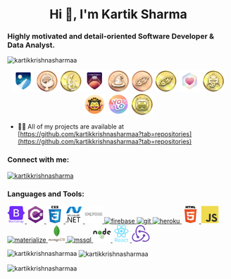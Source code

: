<h1 align="center">Hi 👋, I'm Kartik Sharma</h1>

<h3>Highly motivated and detail-oriented Software Developer & Data Analyst.</h3>
<p align="left"> <img src="https://komarev.com/ghpvc/?username=kartikkrishnasharmaa&label=Profile%20views&color=0e75b6&style=for-the-badge" alt="kartikkrishnasharmaa" /> </p>

<p align="center">

<img src="https://github.com/kartikkrishnasharmaa/github/blob/main/img/arctic-code-vault/arctic-code-vault-contributor-default.png" height="50px" width="50px">

<img src="https://github.com/kartikkrishnasharmaa/github/blob/main/img/galaxy-brain/galaxy-brain-bronze.png" height="50px" width="50px">

<img src="https://github.com/kartikkrishnasharmaa/github/blob/main/img/heart-on-your-sleeve/heart-on-your-sleeve-gold.png" height="50px" width="50px">

<img src="https://github.com/kartikkrishnasharmaa/github/blob/main/img/mars-2020-contributor/mars-2020-contributor-default.png" height="50px" width="50px">

<img src="https://github.com/kartikkrishnasharmaa/github/blob/main/img/open-sourcerer/open-sourcerer-bronze.png" height="50px" width="50px">

<img src="https://github.com/kartikkrishnasharmaa/github/blob/main/img/pair-extraordinaire/pair-extraordinaire-bronze.png" height="50px" width="50px">

<img src="https://github.com/kartikkrishnasharmaa/github/blob/main/img/pair-extraordinaire/pair-extraordinaire-gold.png" height="50px" width="50px">

<img src="https://github.com/kartikkrishnasharmaa/github/blob/main/img/public-sponsor/public-sponsor-default.png" height="50px" width="50px">

<img src="https://github.com/kartikkrishnasharmaa/github/blob/main/img/pull-shark/pull-shark-gold.png" height="50px" width="50px">

<img src="https://github.com/kartikkrishnasharmaa/github/blob/main/img/quickdraw/quickdraw-default.png" height="50px" width="50px">

<img src="https://github.com/kartikkrishnasharmaa/github/blob/main/img/yolo/yolo-default.png" height="50px" width="50px">

<img src="https://github.com/kartikkrishnasharmaa/github/blob/main/img/starstruck/starstruck-gold.png" height="50px" width="50px">


</p >



- 👨‍💻 All of my projects are available at [https://github.com/kartikkrishnasharmaa?tab=repositories](https://github.com/kartikkrishnasharmaa?tab=repositories)


<h3 align="left">Connect with me:</h3>
<p align="left">

<a href="https://instagram.com/kartikkrishnasharma" target="blank"><img align="center" src="https://raw.githubusercontent.com/rahuldkjain/github-profile-readme-generator/master/src/images/icons/Social/instagram.svg" alt="kartikkrishnasharma" height="30" width="40" /></a>
</p>

<h3 align="left">Languages and Tools:</h3>
<p align="left"> <a href="https://getbootstrap.com" target="_blank"> <img src="https://raw.githubusercontent.com/devicons/devicon/master/icons/bootstrap/bootstrap-plain-wordmark.svg" alt="bootstrap" width="40" height="40"/> </a> <a href="https://www.w3schools.com/cs/" target="_blank"> <img src="https://raw.githubusercontent.com/devicons/devicon/master/icons/csharp/csharp-original.svg" alt="csharp" width="40" height="40"/> </a> <a href="https://www.w3schools.com/css/" target="_blank"> <img src="https://raw.githubusercontent.com/devicons/devicon/master/icons/css3/css3-original-wordmark.svg" alt="css3" width="40" height="40"/> </a> <a href="https://dotnet.microsoft.com/" target="_blank"> <img src="https://raw.githubusercontent.com/devicons/devicon/master/icons/dot-net/dot-net-original-wordmark.svg" alt="dotnet" width="40" height="40"/> </a> <a href="https://expressjs.com" target="_blank"> <img src="https://raw.githubusercontent.com/devicons/devicon/master/icons/express/express-original-wordmark.svg" alt="express" width="40" height="40"/> </a> <a href="https://firebase.google.com/" target="_blank"> <img src="https://www.vectorlogo.zone/logos/firebase/firebase-icon.svg" alt="firebase" width="40" height="40"/> </a> <a href="https://git-scm.com/" target="_blank"> <img src="https://www.vectorlogo.zone/logos/git-scm/git-scm-icon.svg" alt="git" width="40" height="40"/> </a> <a href="https://heroku.com" target="_blank"> <img src="https://www.vectorlogo.zone/logos/heroku/heroku-icon.svg" alt="heroku" width="40" height="40"/> </a> <a href="https://www.w3.org/html/" target="_blank"> <img src="https://raw.githubusercontent.com/devicons/devicon/master/icons/html5/html5-original-wordmark.svg" alt="html5" width="40" height="40"/> </a> <a href="https://developer.mozilla.org/en-US/docs/Web/JavaScript" target="_blank"> <img src="https://raw.githubusercontent.com/devicons/devicon/master/icons/javascript/javascript-original.svg" alt="javascript" width="40" height="40"/> </a> <a href="https://materializecss.com/" target="_blank"> <img src="https://raw.githubusercontent.com/prplx/svg-logos/5585531d45d294869c4eaab4d7cf2e9c167710a9/svg/materialize.svg" alt="materialize" width="40" height="40"/> </a> <a href="https://www.mongodb.com/" target="_blank"> <img src="https://raw.githubusercontent.com/devicons/devicon/master/icons/mongodb/mongodb-original-wordmark.svg" alt="mongodb" width="40" height="40"/> </a> <a href="https://www.microsoft.com/en-us/sql-server" target="_blank"> <img src="https://www.svgrepo.com/show/303229/microsoft-sql-server-logo.svg" alt="mssql" width="40" height="40"/> </a> <a href="https://nodejs.org" target="_blank"> <img src="https://raw.githubusercontent.com/devicons/devicon/master/icons/nodejs/nodejs-original-wordmark.svg" alt="nodejs" width="40" height="40"/> </a> <a href="https://reactjs.org/" target="_blank"> <img src="https://raw.githubusercontent.com/devicons/devicon/master/icons/react/react-original-wordmark.svg" alt="react" width="40" height="40"/> </a> <a href="https://redux.js.org" target="_blank"> <img src="https://raw.githubusercontent.com/devicons/devicon/master/icons/redux/redux-original.svg" alt="redux" width="40" height="40"/> </a> </p>

<p><img align="left" src="https://github-readme-stats.vercel.app/api/top-langs?username=kartikkrishnasharmaa&show_icons=true&locale=en&layout=compact" alt="kartikkrishnasharmaa" /></p>

<p>&nbsp;<img align="center" src="https://github-readme-stats.vercel.app/api?username=kartikkrishnasharmaa&show_icons=true&locale=en" alt="kartikkrishnasharmaa" /></p>

<p><img align="center" src="https://github-readme-streak-stats.herokuapp.com/?user=kartikkrishnasharmaa&" alt="kartikkrishnasharmaa" /></p>
